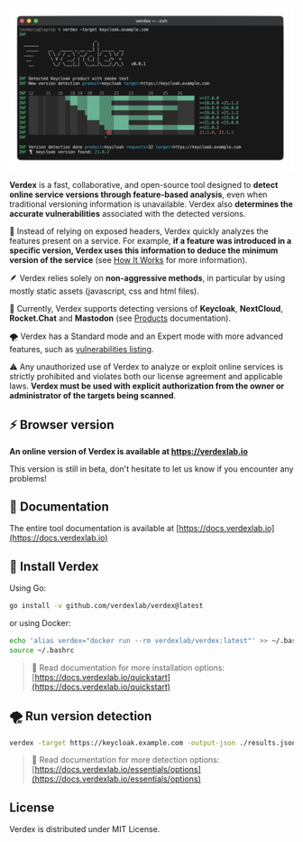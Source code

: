 ![Verdex screenshot](./docs/images/screenshot.png)

**Verdex** is a fast, collaborative, and open-source tool designed to 
**detect online service versions through feature-based analysis**,
even when traditional versioning information is unavailable. 
Verdex also **determines the accurate vulnerabilities** associated with the detected versions.

🔧 Instead of relying on exposed headers, Verdex quickly analyzes the features present on a service. 
For example, **if a feature was introduced in a specific version, Verdex uses this information to deduce the 
minimum version of the service** (see [How It Works](https://docs.verdexlab.io/how-it-works) for more information).

🪶 Verdex relies solely on **non-aggressive methods**, in particular by using mostly static assets (javascript, css and html files).

🎯 Currently, Verdex supports detecting versions of **Keycloak**, **NextCloud**, **Rocket.Chat** and **Mastodon** (see [Products](https://docs.verdexlab.io/essentials/products) documentation).

🌪️ Verdex has a Standard mode and an Expert mode with more advanced features, such as [vulnerabilities listing](https://docs.verdexlab.io/expert/vulnerabilities).

⚠️ Any unauthorized use of Verdex to analyze or exploit online services is strictly prohibited and violates both our license agreement and applicable laws. **Verdex must be used with explicit authorization from the owner or administrator of the targets being scanned**.

## ⚡ Browser version

**An online version of Verdex is available at 
https://verdexlab.io**

This version is still in beta, don't hesitate to let us know if you encounter any problems!

## 📖 Documentation
The entire tool documentation is available at [https://docs.verdexlab.io](https://docs.verdexlab.io)

## 🚀 Install Verdex

Using Go:
```bash
go install -v github.com/verdexlab/verdex@latest
```

or using Docker:
```bash
echo 'alias verdex="docker run --rm verdexlab/verdex:latest"' >> ~/.bashrc
source ~/.bashrc
```

> 📖 Read documentation for more installation options: 
[https://docs.verdexlab.io/quickstart](https://docs.verdexlab.io/quickstart)

## 🌪️ Run version detection

```bash
verdex -target https://keycloak.example.com -output-json ./results.json
```

> 📖 Read documentation for more detection options: 
[https://docs.verdexlab.io/essentials/options](https://docs.verdexlab.io/essentials/options)

## License
Verdex is distributed under MIT License.
